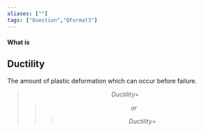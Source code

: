 ```yaml
---
aliases: [""]
tags: ["Question","QFormat3"]
---
```


#### What is
## Ductility
The amount of plastic deformation which can occur before failure.

> $$ Ductility = %Elongation $$
> > $$ or $$
> > > $$ Ductility = %Reduction\:in\:cross-sectional\:area $$